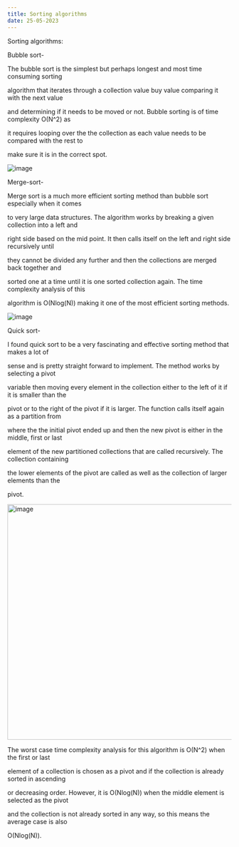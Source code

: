 ```yaml
---
title: Sorting algorithms
date: 25-05-2023
---
```


Sorting algorithms:


Bubble sort-

The bubble sort is the simplest but perhaps longest and most time consuming sorting 

algorithm that iterates through a collection value buy value comparing it with the next value 

and determining if it needs to be moved or not. Bubble sorting is of time complexity O(N^2) as 

it requires looping over the the collection as each value needs to be compared with the rest to 

make sure it is in the correct spot.

![image](https://github.com/Jhogd/Jakes_Blogs/assets/132307935/aec30284-2ab8-444e-9de0-bfc73c85a483)


Merge-sort-

Merge sort is a much more efficient sorting method than bubble sort especially when it comes 

to very large data structures. The algorithm works by breaking a given collection into a left and 

right side based on the mid point. It then calls itself on the left and right side recursively until 

they cannot be divided any further and then the collections are merged back together and 

sorted one at a time until it is one sorted collection again. The time complexity analysis of this 

algorithm is O(Nlog(N)) making it one of the most efficient sorting methods.


![image](https://github.com/Jhogd/Jakes_Blogs/assets/132307935/b07b85f6-020e-4b54-a42d-0a2febb3a24e)



Quick sort-

I found quick sort to be a very fascinating and effective sorting method that makes a lot of 

sense and is pretty straight forward to implement. The method works by selecting a pivot 

variable then moving every element in the collection either to the left of it if it is smaller than the 

pivot or to the right of the pivot if it is larger. The function calls itself again as a partition from 

where the the initial pivot ended up and then the new pivot is either in the middle, first or last 

element of the new partitioned collections that are called recursively. The collection containing 

the lower elements of the pivot are called as well as the collection of larger elements than the 

pivot. 


<img width="528" length="600" alt="image" src="https://github.com/Jhogd/Jakes_Blogs/assets/132307935/c308880e-cf76-4a4f-af2c-e128f0d34bd8">


The worst case time complexity analysis for this algorithm is O(N^2) when the first or last 

element of a collection is chosen as a pivot and if the collection is already sorted in ascending 

or decreasing order. However, it is O(Nlog(N)) when the middle element is selected as the pivot 

and the collection is not already sorted in any way, so this means the average case is also 

O(Nlog(N)).  
